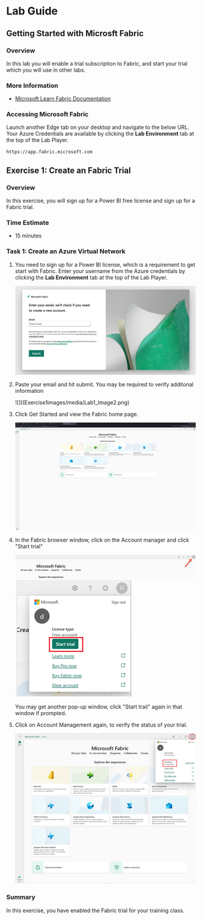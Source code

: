 # Lab Guide

## Getting Started with Microsft Fabric

### Overview

In this lab you will enable a trial subscription to Fabric, and start your trial which you will use in other labs.

### More Information

- [Microsoft Learn Fabric Documentation](https://learn.microsoft.com/en-us/fabric/get-started/fabric-trial)

### Accessing Microsoft Fabric

Launch another Edge tab on your desktop and navigate to the below URL. Your Azure Credentials are available by clicking the **Lab Environment** tab at the top of the Lab Player.

```
https://app.fabric.microsoft.com
```

## Exercise 1: Create an Fabric Trial

### Overview

In this exercise, you will sign up for a Power BI free license and sign up for a Fabric trial.

### Time Estimate

- 15 minutes

### Task 1: Create an Azure Virtual Network

1. You need to sign up for a Power BI license, which is a requirement to get start with Fabric. Enter your username from the Azure credentials by clicking the **Lab Environment** tab at the top of the Lab Player.

    ![](Exercise1images/media/Lab1_Image1.png)

2. Paste your email and hit submit. You may be required to verify additonal information

    ![]((Exercise1images/media/Lab1_Image2.png)

3. Click Get Started and view the Fabric home page.

    ![](Exercise1images/media/Lab1_Image3.png)

4. In the Fabric browser window, click on the Account manager and click "Start trial"

   ![](Exercise1images/media/Lab1_Image4.png)
   ![](Exercise1images/media/Lab1_Image5.png)

   You may get another pop-up window, click "Start trail" again in that window if prompted.

5. Click on Account Management again, to verify the status of your trial.

    ![](Exercise1images/media/Lab1_Image6.png)


### Summary

In this exercise, you have enabled the Fabric trial for your training class.

